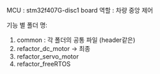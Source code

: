 MCU : stm32f407G-disc1 board 역할 : 차량 중앙 제어

기능 별 폴더 명:

1. common : 각 폴더의 공통 파일 (header같은)
2. refactor_dc_motor -> 최종
3. refactor_servo_motor
4. refactor_freeRTOS
